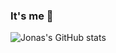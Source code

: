 ### It's me 👋

![Jonas's GitHub stats](https://github-readme-stats.vercel.app/api?username=JonasThierbach&show_icons=true&theme=gruvbox)

